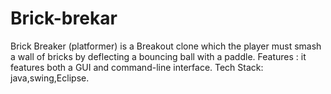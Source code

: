 # Brick-brekar
Brick Breaker (platformer) is a Breakout clone which the player must smash a wall of bricks by deflecting a bouncing ball with a paddle. 
Features : it features both a GUI and command-line interface.
Tech Stack: java,swing,Eclipse.
